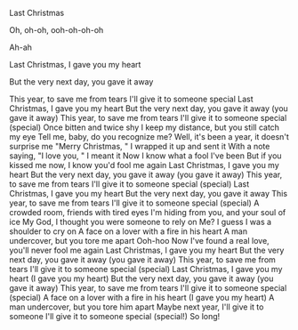 Last Christmas

Oh, oh-oh, ooh-oh-oh-oh

Ah-ah

Last Christmas, I gave you my heart

But the very next day, you gave it away

This year, to save me from tears
I'll give it to someone special
Last Christmas, I gave you my heart
But the very next day, you gave it away (you gave it away)
This year, to save me from tears
I'll give it to someone special (special)
Once bitten and twice shy
I keep my distance, but you still catch my eye
Tell me, baby, do you recognize me?
Well, it's been a year, it doesn't surprise me
"Merry Christmas, " I wrapped it up and sent it
With a note saying, "I love you, " I meant it
Now I know what a fool I've been
But if you kissed me now, I know you'd fool me again
Last Christmas, I gave you my heart
But the very next day, you gave it away (you gave it away)
This year, to save me from tears
I'll give it to someone special (special)
Last Christmas, I gave you my heart
But the very next day, you gave it away
This year, to save me from tears
I'll give it to someone special (special)
A crowded room, friends with tired eyes
I'm hiding from you, and your soul of ice
My God, I thought you were someone to rely on
Me? I guess I was a shoulder to cry on
A face on a lover with a fire in his heart
A man undercover, but you tore me apart
Ooh-hoo
Now I've found a real love, you'll never fool me again
Last Christmas, I gave you my heart
But the very next day, you gave it away (you gave it away)
This year, to save me from tears
I'll give it to someone special (special)
Last Christmas, I gave you my heart (I gave you my heart)
But the very next day, you gave it away (you gave it away)
This year, to save me from tears
I'll give it to someone special (special)
A face on a lover with a fire in his heart (I gave you my heart)
A man undercover, but you tore him apart
Maybe next year, I'll give it to someone
I'll give it to someone special (special!)
So long!
